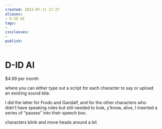 ```yaml
---
created: 2023-07-11 17:27
aliases: 
- D-ID AI
tags:
- 
cssclasses:
- 
publish:
---
```


<!-- 
tags: 
-->

<!--internal
parent:: [[]]
child:: [[]]
related:: [[]]
-->

<!--external
- [ ] []()
-->

# D-ID AI 

$4.99 per month

where you can either type out a script for each character to say or upload an existing sound bite. 

I did the latter for Frodo and Gandalf, and for the other characters who didn’t have speaking roles but still needed to look, y’know, alive, I inserted a series of “pauses” into their speech box. 

characters blink and move heads around a bit